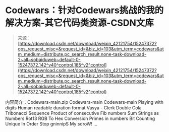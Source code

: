 <!--yml
category: codewars
date: 2022-08-13 11:31:04
-->

# Codewars：针对Codewars挑战的我的解决方案-其它代码类资源-CSDN文库

> 来源：[https://download.csdn.net/download/weixin_42121754/15247372?ops_request_misc=&request_id=&biz_id=103&utm_term=codewars&utm_medium=distribute.pc_search_result.none-task-download-2~all~sobaiduweb~default-0-15247372.142^v40^control,185^v2^control](https://download.csdn.net/download/weixin_42121754/15247372?ops_request_misc=&request_id=&biz_id=103&utm_term=codewars&utm_medium=distribute.pc_search_result.none-task-download-2~all~sobaiduweb~default-0-15247372.142^v40^control,185^v2^control)

内容简介：Codewars-main.zip Codewars-main Codewars-main Playing with digits Human readable duration format Vasya - Clerk Double Cola Tribonacci Sequence Product of consecutive Fib numbers Sum Strings as Numbers Rot13 RGB To Hex Conversion Primes in numbers Bit Counting Unique In Order Stop gninnipS My sdroW! ...